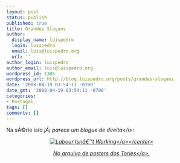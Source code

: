 ```yaml
---
layout: post
status: publish
published: true
title: Grandes Slogans
author:
  display_name: luispedro
  login: luispedro
  email: luis@luispedro.org
  url: ''
author_login: luispedro
author_email: luis@luispedro.org
wordpress_id: 1305
wordpress_url: http://blog.luispedro.org/posts/grandes-slogans
date: '2008-04-19 03:54:11 -0700'
date_gmt: '2008-04-19 03:54:11 -0700'
categories:
- Portugal
tags: []
comments: []
---
```

<p>Na s&Atilde;&copy;rie <i>isto j&Atilde;&iexcl; parece um blogue de direita<&#47;i>:</p>
<p><center><a href='http:&#47;&#47;blog.luispedro.org&#47;wp-content&#47;uploads&#47;2008&#47;04&#47;labourisntworking.jpeg' title='Labour Isn&acirc;&euro;&trade;t Working'><img src='http:&#47;&#47;blog.luispedro.org&#47;wp-content&#47;uploads&#47;2008&#47;04&#47;labourisntworking.jpeg' alt='Labour Isn&acirc;&euro;&trade;t Working' &#47;><&#47;a><&#47;center></p>
<p>No <a href="http:&#47;&#47;www.bodley.ox.ac.uk&#47;dept&#47;scwmss&#47;cpa&#47;poster-home.html">arquivo de posters dos Tories<&#47;a>.</p>
